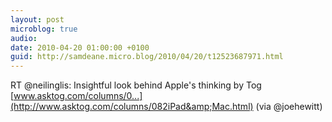 ```yaml
---
layout: post
microblog: true
audio: 
date: 2010-04-20 01:00:00 +0100
guid: http://samdeane.micro.blog/2010/04/20/t12523687971.html
---
```

RT @neilinglis: Insightful look behind Apple's thinking by Tog [www.asktog.com/columns/0...](http://www.asktog.com/columns/082iPad&amp;Mac.html) (via @joehewitt)
